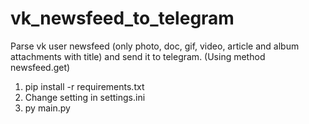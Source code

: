 # vk_newsfeed_to_telegram

Parse vk user newsfeed (only photo, doc, gif, video, article and album attachments with title) and send it to telegram. (Using method newsfeed.get)

1) pip install -r requirements.txt
2) Change setting in settings.ini
3) py main.py

